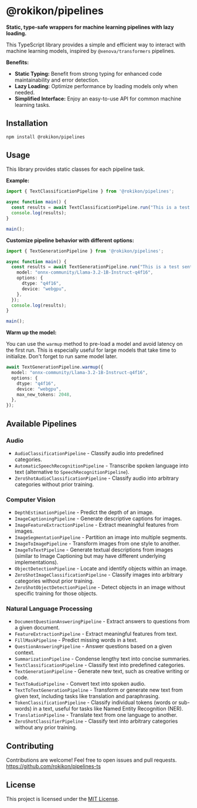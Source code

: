 # @rokikon/pipelines

**Static, type-safe wrappers for machine learning pipelines with lazy loading.**

This TypeScript library provides a simple and efficient way to interact with machine learning models, inspired by `@xenova/transformers` pipelines.

**Benefits:**

* **Static Typing:** Benefit from strong typing for enhanced code maintainability and error detection.
* **Lazy Loading:** Optimize performance by loading models only when needed.
* **Simplified Interface:** Enjoy an easy-to-use API for common machine learning tasks.

## Installation

```bash
npm install @rokikon/pipelines
```

## Usage

This library provides static classes for each pipeline task.

**Example:**

```typescript
import { TextClassificationPipeline } from '@rokikon/pipelines';

async function main() {
  const results = await TextClassificationPipeline.run("This is a test sentence.");
  console.log(results);
}

main();
```

**Customize pipeline behavior with different options:**

```typescript
import { TextGenerationPipeline } from '@rokikon/pipelines';

async function main() {
  const results = await TextGenerationPipeline.run("This is a test sentence", {
    model: "onnx-community/Llama-3.2-1B-Instruct-q4f16",
    options: {
      dtype: "q4f16",
      device: "webgpu",
    },
  });
  console.log(results);
}

main();
```

**Warm up the model:**

You can use the `warmup` method to pre-load a model and avoid latency on the first run. This is especially useful for large models that take time to initialize.
Don't forget to run same model later.

```typescript
await TextGenerationPipeline.warmup({
  model: "onnx-community/Llama-3.2-1B-Instruct-q4f16",
  options: {
    dtype: "q4f16",
    device: "webgpu",
    max_new_tokens: 2048,
  },
});
```

## Available Pipelines

### Audio

* `AudioClassificationPipeline` - Classify audio into predefined categories.
* `AutomaticSpeechRecognitionPipeline` - Transcribe spoken language into text (alternative to `SpeechRecognitionPipeline`).
* `ZeroShotAudioClassificationPipeline` - Classify audio into arbitrary categories without prior training.

### Computer Vision

* `DepthEstimationPipeline` - Predict the depth of an image.
* `ImageCaptioningPipeline` - Generate descriptive captions for images.
* `ImageFeatureExtractionPipeline` - Extract meaningful features from images.
* `ImageSegmentationPipeline` - Partition an image into multiple segments.
* `ImageToImagePipeline` - Transform images from one style to another.
* `ImageToTextPipeline` - Generate textual descriptions from images (similar to Image Captioning but may have different underlying implementations).
* `ObjectDetectionPipeline` - Locate and identify objects within an image.
* `ZeroShotImageClassificationPipeline` - Classify images into arbitrary categories without prior training.
* `ZeroShotObjectDetectionPipeline` - Detect objects in an image without specific training for those objects.

### Natural Language Processing

* `DocumentQuestionAnsweringPipeline` - Extract answers to questions from a given document.
* `FeatureExtractionPipeline` - Extract meaningful features from text.
* `FillMaskPipeline` - Predict missing words in a text.
* `QuestionAnsweringPipeline` - Answer questions based on a given context.
* `SummarizationPipeline` - Condense lengthy text into concise summaries.
* `TextClassificationPipeline` - Classify text into predefined categories.
* `TextGenerationPipeline` - Generate new text, such as creative writing or code.
* `TextToAudioPipeline` - Convert text into spoken audio.
* `TextToTextGenerationPipeline` - Transform or generate new text from given text, including tasks like translation and paraphrasing.
* `TokenClassificationPipeline` - Classify individual tokens (words or sub-words) in a text, useful for tasks like Named Entity Recognition (NER).
* `TranslationPipeline` - Translate text from one language to another.
* `ZeroShotClassifierPipeline` - Classify text into arbitrary categories without any prior training.


## Contributing

Contributions are welcome! Feel free to open issues and pull requests.
https://github.com/rokikon/pipelines-ts

## License

This project is licensed under the [MIT License](LICENSE).
```

